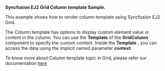 
**Syncfusion EJ2 Grid Column template Sample.**

This example shows how to render column template using Syncfusion EJ2 Grid.

The Column template has options to display custom element value or content in the column. You can use the **Template** of the **GridColumn** component to specify the custom content. Inside the **Template** , you can access the data using the implicit named parameter **context**.



To know more about Column template topic in Grid, please refer our documentation [here](https://ej2.syncfusion.com/blazor/documentation/grid/columns/#column-template)
